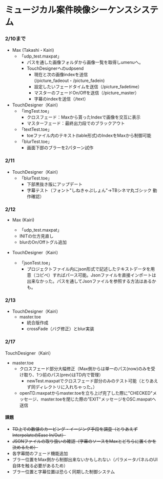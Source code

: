 # ミュージカル案件映像シーケンスシステム



### 2/10まで

- Max (Takashi・Kairi)
  - 「udp_test.maxpat」
    - パスを通した画像フォルダから画像一覧を取得しumenuへ。
    - TouchDesignerへのudpsend
      - 現在と次の画像indexを送信 (/picture_fadeout・/picture_fadein)
      - 設定したいフェードタイムを送信（/picture_fadetime）
      - マスターのフェードOn/Offを送信（/picture_master）
      - 字幕のindexを送信（/text）
- TouchDesigner（Kairi）
  - 「imgTest.toe」
    - クロスフェード：Maxから貰ったIndexで画像を交互に表示
    - マスターフェード：最終出力段でのブラックアウト
  - 「textTest.toe」
    - toeファイル内のテキスト(table形式)のIndexをMaxから制御可能
  - 「blurTest.toe」
    - 画面下部のブラーを2パターン試作



### 2/11

- TouchDesigner（Kairi）
  - 「blurTest.toe」
    - 下部黒抜き版にアップデート
    - 字幕テスト（フォント"しねきゃぷしょん"→TBシネマ丸ゴシック 動作確認）

### 2/12



- Max (Kairi)
  - 「udp_test.maxpat」
  - INITの仕方見直し
  - blurのOn/Offトグル追加

- TouchDesigner（Kairi）
  - 「jsonTest.toe」
    - プロジェクトファイル内にjson形式で記述したテキストデータを用意（コピペ）すればパース可能。Jsonファイルを直接インポートは出来なかった。パスを通してJsonファイルを参照する方法はあるかも。

### 2/13

- TouchDesigner（Kairi）
  - master.toe
    - 統合版作成
    - crossFade（バグ修正）とblur実装



### 2/17

TouchDesigner（Kairi）

- master.toe
  - クロスフェード部分大幅修正（Max側からは単一のパス(now)のみを受け取り、1つ前のパス(prev)はTD内で管理）
    - newTest.maxpatでクロスフェード部分のみのテスト可能（とりあえず同ディレクトリに入れちゃった。）
  - openTD.maxpatからmaster.toeを立ち上げ完了した際に"CHECKED"メッセージ、master.toeを閉じた際の”EXIT"メッセージをOSC.maxpatへ送信

#### 課題

- ~~TD上での数値のカービング・イージング手段を調査（とりあえずInterpolateのEase In/Out）~~
- ~~JSONファイルの取り扱いの確認（字幕のソースをMaxとどちらに置くかを決めるため）~~
- 各字幕間のフェード機能追加
- ブラー位置をMax側から制御出来ないかもしれない（パラメータパネルのUI自体を触る必要があるため）
- ブラー位置と字幕位置は恐らく同期した制御システム